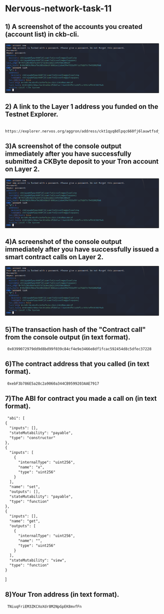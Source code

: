 # Nervous-network-task-11



## 1) A screenshot of the accounts you created (account list) in ckb-cli.
      
   ![alt text](https://github.com/TanishqDsharma/nervous-network-task-1/blob/main/accountlist.png)

## 2) A link to the Layer 1 address you funded on the Testnet Explorer. 
      
      https://explorer.nervos.org/aggron/address/ckt1qyq8dlpqc660fj6lauwtfsdjcvunlrwgqslsqupaej

## 3)A screenshot of the console output immediately after you have successfully submitted a CKByte deposit to your Tron account on Layer 2.

   ![alt text](https://github.com/TanishqDsharma/nervous-network-task-1/blob/main/accountlist.png)
     
## 4)A screenshot of the console output immediately after you have successfully issued a smart contract calls on Layer 2.

   ![alt text](https://github.com/TanishqDsharma/nervous-network-task-1/blob/main/accountlist.png)

## 5)The transaction hash of the "Contract call" from the console output (in text format).
       
   
     0x0399072979dd9d8bd99f039c84cf4e9e3466e8df1fcac592454d8c5dfec37228


## 6)The contract address that you called (in text format).
     
     0xebF3b786E5a28c2a9060a344CB9599203AAE7917


## 7)The ABI for contract you made a call on (in text format).

     "abi": [
    {
      "inputs": [],
      "stateMutability": "payable",
      "type": "constructor"
    },
    {
      "inputs": [
        {
          "internalType": "uint256",
          "name": "x",
          "type": "uint256"
        }
      ],
      "name": "set",
      "outputs": [],
      "stateMutability": "payable",
      "type": "function"
    },
    {
      "inputs": [],
      "name": "get",
      "outputs": [
        {
          "internalType": "uint256",
          "name": "",
          "type": "uint256"
        }
      ],
      "stateMutability": "view",
      "type": "function"
    }
  ]
     


## 8)Your Tron address (in text format).
     
     
     TNiuqFriEM3ZKCXoXdr8M2NpGpEK8mvfFn
     

    
